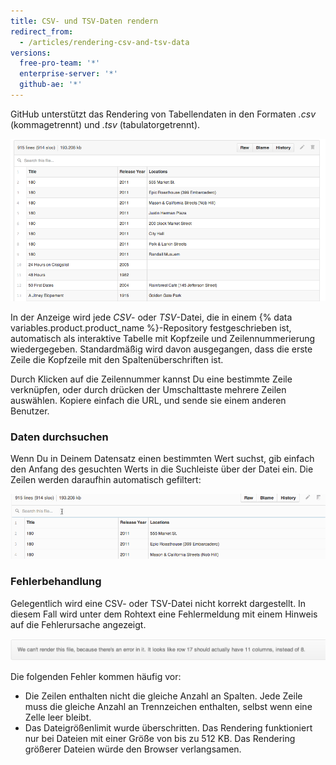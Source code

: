 ```yaml
---
title: CSV- und TSV-Daten rendern
redirect_from:
  - /articles/rendering-csv-and-tsv-data
versions:
  free-pro-team: '*'
  enterprise-server: '*'
  github-ae: '*'
---
```


GitHub unterstützt das Rendering von Tabellendaten in den Formaten *.csv* (kommagetrennt) und *.tsv* (tabulatorgetrennt).

![Beispiel für eine gerenderte CSV-Datei](/assets/images/help/repository/rendered_csv.png)

In der Anzeige wird jede _CSV_- oder _TSV_-Datei, die in einem {% data variables.product.product_name %}-Repository festgeschrieben ist, automatisch als interaktive Tabelle mit Kopfzeile und Zeilennummerierung wiedergegeben. Standardmäßig wird davon ausgegangen, dass die erste Zeile die Kopfzeile mit den Spaltenüberschriften ist.

Durch Klicken auf die Zeilennummer kannst Du eine bestimmte Zeile verknüpfen, oder durch drücken der Umschalttaste mehrere Zeilen auswählen. Kopiere einfach die URL, und sende sie einem anderen Benutzer.

### Daten durchsuchen

Wenn Du in Deinem Datensatz einen bestimmten Wert suchst, gib einfach den Anfang des gesuchten Werts in die Suchleiste über der Datei ein. Die Zeilen werden daraufhin automatisch gefiltert:

![Suche nach Werten](/assets/images/help/repository/searching_csvs.gif)

### Fehlerbehandlung

Gelegentlich wird eine CSV- oder TSV-Datei nicht korrekt dargestellt. In diesem Fall wird unter dem Rohtext eine Fehlermeldung mit einem Hinweis auf die Fehlerursache angezeigt.

![Fehlermeldung beim Rendern einer CSV-Datei](/assets/images/help/repository/csv_render_error.png)

Die folgenden Fehler kommen häufig vor:

* Die Zeilen enthalten nicht die gleiche Anzahl an Spalten. Jede Zeile muss die gleiche Anzahl an Trennzeichen enthalten, selbst wenn eine Zelle leer bleibt.
* Das Dateigrößenlimit wurde überschritten. Das Rendering funktioniert nur bei Dateien mit einer Größe von bis zu 512 KB. Das Rendering größerer Dateien würde den Browser verlangsamen.
